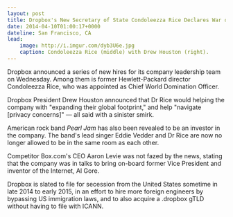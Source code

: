 ```yaml
---
layout: post
title: Dropbox's New Secretary of State Condoleezza Rice Declares War on Box.com
date: 2014-04-10T01:00:17+0000
dateline: San Francisco, CA
lead:
    image: http://i.imgur.com/dyb3U6e.jpg
    caption: Condoleezza Rice (middle) with Drew Houston (right).
---
```


Dropbox announced a series of new hires for its company leadership team on
Wednesday. Among them is former Hewlett-Packard director Condoleezza Rice, who
was appointed as Chief World Domination Officer.

Dropbox President Drew Houston announced that Dr Rice would helping the company
with "expanding their global footprint," and help "navigate [privacy
concerns]" — all said with a sinister smirk.

American rock band _Pearl Jam_ has also been revealed to be an investor in the
company. The band's lead singer Eddie Vedder and Dr Rice are now no longer
allowed to be in the same room as each other.

Competitor Box.com's CEO Aaron Levie was not fazed by the news, stating that the
company was in talks to bring on-board former Vice President and inventor of the
Internet, Al Gore.

Dropbox is slated to file for secession from the United States sometime in late
2014 to early 2015, in an effort to hire more foreign engineers by bypassing US
immigration laws, and to also acquire a .dropbox gTLD without having to file
with ICANN.
